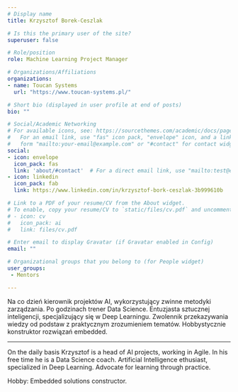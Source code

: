 ```yaml
---
# Display name
title: Krzysztof Borek-Ceszlak

# Is this the primary user of the site?
superuser: false

# Role/position
role: Machine Learning Project Manager

# Organizations/Affiliations
organizations:
- name: Toucan Systems
  url: "https://www.toucan-systems.pl/"

# Short bio (displayed in user profile at end of posts)
bio: ""

# Social/Academic Networking
# For available icons, see: https://sourcethemes.com/academic/docs/page-builder/#icons
#   For an email link, use "fas" icon pack, "envelope" icon, and a link in the
#   form "mailto:your-email@example.com" or "#contact" for contact widget.
social:
- icon: envelope
  icon_pack: fas
  link: 'about/#contact'  # For a direct email link, use "mailto:test@example.org".
- icon: linkedin
  icon_pack: fab
  link: https://www.linkedin.com/in/krzysztof-bork-ceszlak-3b999610b

# Link to a PDF of your resume/CV from the About widget.
# To enable, copy your resume/CV to `static/files/cv.pdf` and uncomment the lines below.
# - icon: cv
#   icon_pack: ai
#   link: files/cv.pdf

# Enter email to display Gravatar (if Gravatar enabled in Config)
email: ""

# Organizational groups that you belong to (for People widget)
user_groups:
 - Mentors

---
```

Na co dzień kierownik projektów AI, wykorzystujący zwinne metodyki zarządzania. Po godzinach trener Data Science. Entuzjasta sztucznej inteligencji, specjalizujący się w Deep Learningu. Zwolennik przekazywania wiedzy od podstaw z praktycznym zrozumieniem tematów. Hobbystycznie konstruktor rozwiązań embedded.

---

On the daily basis Krzysztof is a head of AI projects, working in Agile. In his free time he is a Data Science coach. Artificial Intelligence ethusiast, specialized in Deep Learning. Advocate for learning through practice.

Hobby: Embedded solutions constructor.

